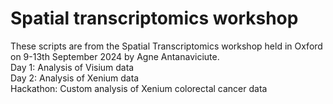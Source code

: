 # Spatial transcriptomics workshop
These scripts are from the Spatial Transcriptomics workshop held in Oxford on 9-13th September 2024 by Agne Antanaviciute.  
Day 1: Analysis of Visium data  
Day 2: Analysis of Xenium data  
Hackathon: Custom analysis of Xenium colorectal cancer data

